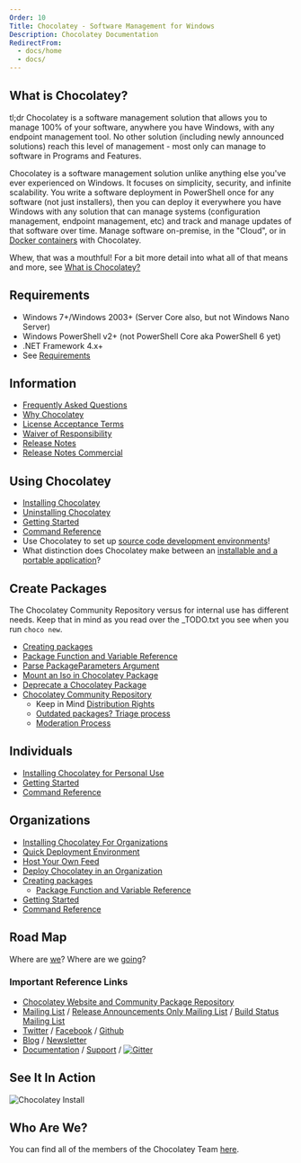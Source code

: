 ```yaml
---
Order: 10
Title: Chocolatey - Software Management for Windows
Description: Chocolatey Documentation
RedirectFrom:
  - docs/home
  - docs/
---
```


## What is Chocolatey?

tl;dr Chocolatey is a software management solution that allows you to manage 100% of your software, anywhere you have Windows, with any endpoint management tool. No other solution (including newly announced solutions) reach this level of management - most only can manage to software in Programs and Features.

Chocolatey is a software management solution unlike anything else you've ever experienced on Windows. It focuses on simplicity, security, and infinite scalability. You write a software deployment in PowerShell once for any software (not just installers), then you can deploy it everywhere you have Windows with any solution that can manage systems (configuration management, endpoint management, etc) and track and manage updates of that software over time. Manage software on-premise, in the "Cloud", or in [Docker containers](https://github.com/Microsoft/vsts-agent-docker/blob/f870fbf259a803c6a6d902e1c01f631936069d66/windows/servercore/10.0.14393/standard/VS2017/Dockerfile) with Chocolatey.

Whew, that was a mouthful! For a bit more detail into what all of that means and more, see [What is Chocolatey?](xref:getting-started#what-is-chocolatey)

## Requirements

- Windows 7+/Windows 2003+ (Server Core also, but not Windows Nano Server)
- Windows PowerShell v2+ (not PowerShell Core aka PowerShell 6 yet)
- .NET Framework 4.x+
- See [Requirements](xref:getting-started#requirements)

## Information

- [Frequently Asked Questions](./faqs)
- [Why Chocolatey](./why)
- [License Acceptance Terms](./information/legal#package-license-acceptance-terms)
- [Waiver of Responsibility](information/legal#waiver-of-responsibility)
- [Release Notes](./information/release-notes/open-source)
- [Release Notes Commercial](./information/release-notes/licensed)

## Using Chocolatey

- [Installing Chocolatey](xref:setup-choco)
- [Uninstalling Chocolatey](./choco/uninstallation)
- [Getting Started](xref:getting-started)
- [Command Reference](./choco/commands)
- Use Chocolatey to set up [source code development environments](./guides/usage/development-environment-setup)!
- What distinction does Chocolatey make between an [installable and a portable application](./faqs#what-distinction-does-chocolatey-make-between-an-installable-and-a-portable-application)?

## Create Packages

The Chocolatey Community Repository versus for internal use has different needs. Keep that in mind as you read over the _TODO.txt you see when you run `choco new`.

- [Creating packages](./create/create-packages)
- [Package Function and Variable Reference](xref:powershell-reference)
- [Parse PackageParameters Argument](./guides/create/parse-packageparameters-argument)
- [Mount an Iso in Chocolatey Package](./guides/create/mount-an-iso-in-chocolatey-package)
- [Deprecate a Chocolatey Package](./community-packages/maintainers/deprecate-a-chocolatey-package)
- [Chocolatey Community Repository](https://chocolatey.org/packages)
  - Keep in Mind [Distribution Rights](./information/legal#distributions-aka-chocolatey-packages)
  - [Outdated packages? Triage process](./community-packages/users/package-triage-process)
  - [Moderation Process](./community-packages/maintainers/moderation)

## Individuals

- [Installing Chocolatey for Personal Use](https://chocolatey.org/install#individual)
- [Getting Started](xref:getting-started)
- [Command Reference](./choco/commands)

## Organizations

- [Installing Chocolatey For Organizations](https://chocolatey.org/install#organization)
- [Quick Deployment Environment](./quick-deployment)
- [Host Your Own Feed](xref:host-packages)
- [Deploy Chocolatey in an Organization](./guides/organizations/organizational-deployment-guide)
- [Creating packages](./create/create-packages)
  - [Package Function and Variable Reference](xref:powershell-reference)
- [Getting Started](xref:getting-started)
- [Command Reference](./choco/commands)

## Road Map

Where are [we](./roadmap)? Where are we [going](./roadmap)?

### Important Reference Links

- [Chocolatey Website and Community Package Repository](https://chocolatey.org)
- [Mailing List](http://groups.google.com/group/chocolatey) / [Release Announcements Only Mailing List](https://groups.google.com/group/chocolatey-announce) / [Build Status Mailing List](http://groups.google.com/group/chocolatey-build-status)
- [Twitter](https://twitter.com/chocolateynuget) / [Facebook](https://www.facebook.com/ChocolateySoftware) / [Github](https://github.com/chocolatey)
- [Blog](https://chocolatey.org/blog) / [Newsletter](https://chocolatey.us8.list-manage1.com/subscribe?u=86a6d80146a0da7f2223712e4&id=73b018498d)
- [Documentation](https://docs.chocolatey.org) / [Support](https://chocolatey.org/support) / [![Gitter](https://badges.gitter.im/Join%20Chat.svg)](https://gitter.im/chocolatey/choco?utm_source=badge&utm_medium=badge&utm_campaign=pr-badge&utm_content=badge)

## See It In Action

![Chocolatey Install](https://raw.githubusercontent.com/wiki/chocolatey/choco/images/gifs/choco_install.gif)

## Who Are We?

You can find all of the members of the Chocolatey Team [here](https://github.com/orgs/chocolatey/people).
